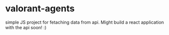 # valorant-agents

simple JS project for fetaching data from api. Might build a react application with the api soon! :)
